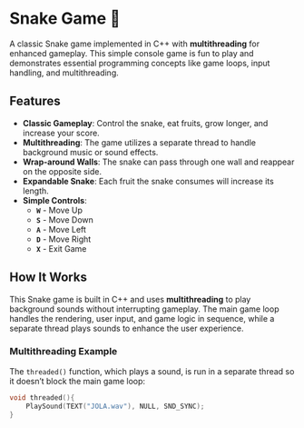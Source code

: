 # Snake Game 🐍

A classic Snake game implemented in C++ with **multithreading** for enhanced gameplay. This simple console game is fun to play and demonstrates essential programming concepts like game loops, input handling, and multithreading.

## Features
- **Classic Gameplay**: Control the snake, eat fruits, grow longer, and increase your score.
- **Multithreading**: The game utilizes a separate thread to handle background music or sound effects.
- **Wrap-around Walls**: The snake can pass through one wall and reappear on the opposite side.
- **Expandable Snake**: Each fruit the snake consumes will increase its length.
- **Simple Controls**: 
  - **`W`** - Move Up
  - **`S`** - Move Down
  - **`A`** - Move Left
  - **`D`** - Move Right
  - **`X`** - Exit Game

## How It Works
This Snake game is built in C++ and uses **multithreading** to play background sounds without interrupting gameplay. The main game loop handles the rendering, user input, and game logic in sequence, while a separate thread plays sounds to enhance the user experience.

### Multithreading Example
The `threaded()` function, which plays a sound, is run in a separate thread so it doesn’t block the main game loop:
```cpp
void threaded(){
    PlaySound(TEXT("JOLA.wav"), NULL, SND_SYNC);
}
